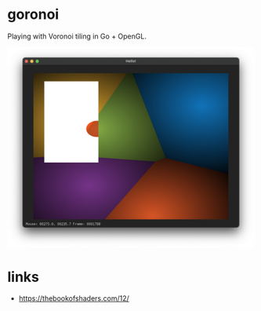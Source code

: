 
# goronoi

Playing with Voronoi tiling in Go + OpenGL.

<!-- <img align=right width=300 src="./img/screenshot.png" style="margin:10px"> -->

![screenshot](./img/screenshot.png)


# links

- https://thebookofshaders.com/12/

